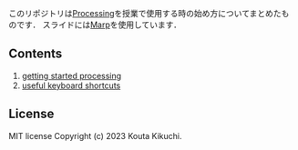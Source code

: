 このリポジトリは[Processing](https://processing.org/)を授業で使用する時の始め方についてまとめたものです．
スライドには[Marp](https://marp.app/)を使用しています．
## Contents
1. [getting started processing](getting-started-p5.md)
2. [useful keyboard shortcuts](usefull-keyboard-shortcuts.md)

## License
MIT license
Copyright (c) 2023 Kouta Kikuchi.